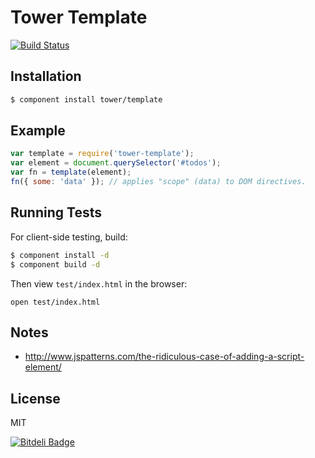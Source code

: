 # Tower Template

[![Build Status](https://travis-ci.org/tower/client-view.png)](https://travis-ci.org/tower/client-view)

## Installation

```bash
$ component install tower/template
```

## Example

```js
var template = require('tower-template');
var element = document.querySelector('#todos');
var fn = template(element);
fn({ some: 'data' }); // applies "scope" (data) to DOM directives.
```

## Running Tests

For client-side testing, build:

```bash
$ component install -d
$ component build -d
```

Then view `test/index.html` in the browser:

```
open test/index.html
```

## Notes

- http://www.jspatterns.com/the-ridiculous-case-of-adding-a-script-element/

## License

MIT

[![Bitdeli Badge](https://d2weczhvl823v0.cloudfront.net/tower/client-view/trend.png)](https://bitdeli.com/free "Bitdeli Badge")
